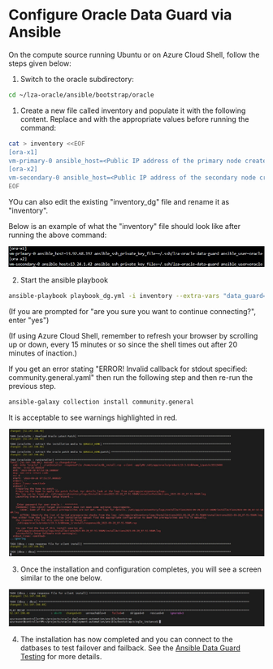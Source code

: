 # Configure Oracle Data Guard via Ansible

On the compute source running Ubuntu or on Azure Cloud Shell, follow the steps given below:

1. Switch to the oracle subdirectory:

```bash
cd ~/lza-oracle/ansible/bootstrap/oracle
```

1. Create a new file called inventory and populate it with the following content. Replace <hostname> and <Public IP address of the Azure VM created via terraform> with the appropriate values before running the command:

```bash
cat > inventory <<EOF
[ora-x1]
vm-primary-0 ansible_host=<Public IP address of the primary node created via terraform or Bicep>  ansible_ssh_private_key_file=~/.ssh/lza-oracle-data-guard ansible_user=oracle
[ora-x2]
vm-secondary-0 ansible_host=<Public IP address of the secondary node created via terraform or Bicep>   ansible_ssh_private_key_file=~/.ssh/lza-oracle-data-guard ansible_user=oracle
EOF
```

YOu can also edit the existing "inventory_dg" file and rename it as "inventory".

Below is an example of what the "inventory" file should look like after running the above command:

 ![Inventory file data guard](media/inventory_dg.jpg)

2. Start the ansible playbook

```bash
ansible-playbook playbook_dg.yml -i inventory --extra-vars "data_guard=yes"
```

(If you are prompted for "are you sure you want to continue connecting?", enter "yes")

(If using Azure Cloud Shell, remember to refresh your browser by scrolling up or down, every 15 minutes or so since the shell times out after 20 minutes of inaction.)

If you get an error stating "ERROR! Invalid callback for stdout specified: community.general.yaml" then run the following step and then re-run the previous step.

```bash
ansible-galaxy collection install community.general
```

It is acceptable to see warnings highlighted in red.

![Warnings dg](media/warnings.jpg)

3. Once the installation and configuration completes, you will see a screen similar to the one below.

![Complete dg](media/complete.jpg)

4. The installation has now completed and you can connect to the datbases to test failover and failback. See the [Ansible Data Guard Testing](TEST-DG.md) for more details.
